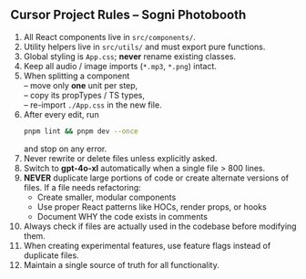 ## Cursor Project Rules – Sogni Photobooth

1. All React components live in `src/components/`.
2. Utility helpers live in `src/utils/` and must export pure functions.
3. Global styling is `App.css`; **never** rename existing classes.
4. Keep all audio / image imports (`*.mp3`, `*.png`) intact.
5. When splitting a component  
   – move only **one** unit per step,  
   – copy its propTypes / TS types,  
   – re-import `./App.css` in the new file.  
6. After every edit, run  
   ```bash
   pnpm lint && pnpm dev --once
   ```  
   and stop on any error.
7. Never rewrite or delete files unless explicitly asked.
8. Switch to **gpt-4o-xl** automatically when a single file > 800 lines.
9. **NEVER** duplicate large portions of code or create alternate versions of files. If a file needs refactoring:
   - Create smaller, modular components
   - Use proper React patterns like HOCs, render props, or hooks
   - Document WHY the code exists in comments
10. Always check if files are actually used in the codebase before modifying them.
11. When creating experimental features, use feature flags instead of duplicate files.
12. Maintain a single source of truth for all functionality.
